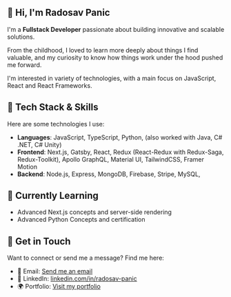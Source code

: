 ## 👋 Hi, I'm Radosav Panic

I'm a **Fullstack Developer** passionate about building innovative and scalable solutions.

From the childhood, I loved to learn more deeply about things I find valuable, and my curiosity to know how things work under the hood pushed me forward.

I'm interested in variety of technologies, with a main focus on JavaScript, React and React Frameworks.

## 🔧 Tech Stack & Skills

Here are some technologies I use:

- **Languages**: JavaScript, TypeScript, Python, (also worked with Java, C# .NET, C# Unity)
- **Frontend**: Next.js, Gatsby, React, Redux (React-Redux with Redux-Saga, Redux-Toolkit), Apollo GraphQL, Material UI, TailwindCSS, Framer Motion
- **Backend**: Node.js, Express, MongoDB, Firebase, Stripe, MySQL, 

## 🌱 Currently Learning

- Advanced Next.js concepts and server-side rendering
- Advanced Python Concepts and certification

## 💬 Get in Touch

Want to connect or send me a message? Find me here:

- 📧 Email: [Send me an email](mailto:radosav.panic01@gmail.com)
- 💼 LinkedIn: [linkedin.com/in/radosav-panic](https://www.linkedin.com/in/radosav-panic)
- 🌍 Portfolio: [Visit my portfolio](https://radosav-panic.vercel.app/)
